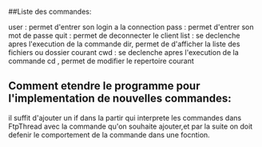 ##Liste des commandes: 

user : permet d'entrer son login a la connection
pass : permet d'entrer son mot de passe
quit : permet de deconnecter le client 
list :  se declenche apres l'execution de la commande dir, permet de d'afficher la liste des fichiers ou dossier courant 
cwd : se declenche apres l'execution de la commande cd , permet de modifier le repertoire courant 

## Comment etendre le programme pour l'implementation de nouvelles commandes:

il suffit d'ajouter un if dans la partir qui interprete les commandes dans FtpThread avec la commande qu'on souhaite ajouter,et par la suite on doit defenir le comportement de la commande dans une focntion. 
